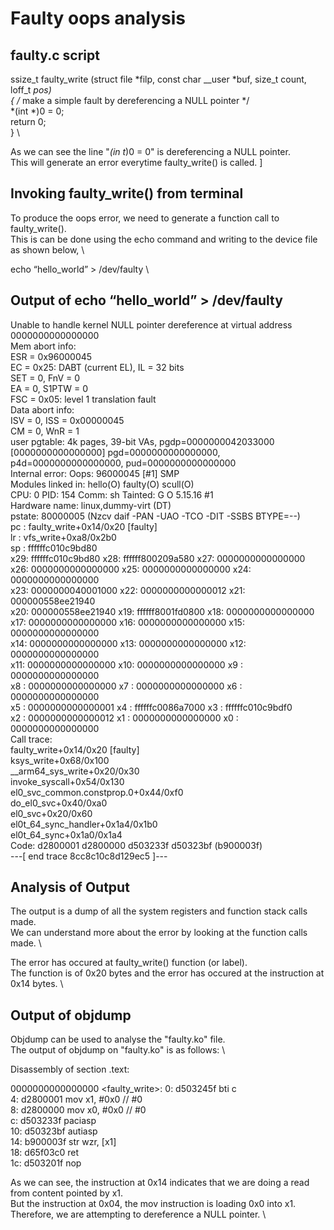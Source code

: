 # Faulty oops analysis

## faulty.c script

ssize_t faulty_write (struct file *filp, const char __user *buf, size_t count, \
		loff_t *pos) \
{
	/* make a simple fault by dereferencing a NULL pointer */ \
	*(int *)0 = 0; \
	return 0; \
} \

As we can see the line "*(in t*)0 = 0" is dereferencing a NULL pointer. \
This will generate an error everytime faulty_write() is called. ]

## Invoking faulty_write() from terminal
To produce the oops error, we need to generate a function call to faulty_write(). \
This is can be done using the echo command and writing to the device file as shown below, \

echo “hello_world” > /dev/faulty \

## Output of echo “hello_world” > /dev/faulty
Unable to handle kernel NULL pointer dereference at virtual address 0000000000000000 \
Mem abort info: \
  ESR = 0x96000045 \
  EC = 0x25: DABT (current EL), IL = 32 bits \
  SET = 0, FnV = 0 \
  EA = 0, S1PTW = 0 \
  FSC = 0x05: level 1 translation fault \
Data abort info: \
  ISV = 0, ISS = 0x00000045 \
  CM = 0, WnR = 1 \
user pgtable: 4k pages, 39-bit VAs, pgdp=0000000042033000 \
[0000000000000000] pgd=0000000000000000, p4d=0000000000000000, pud=0000000000000000 \
Internal error: Oops: 96000045 [#1] SMP \
Modules linked in: hello(O) faulty(O) scull(O) \
CPU: 0 PID: 154 Comm: sh Tainted: G           O      5.15.16 #1 \
Hardware name: linux,dummy-virt (DT) \
pstate: 80000005 (Nzcv daif -PAN -UAO -TCO -DIT -SSBS BTYPE=--) \
pc : faulty_write+0x14/0x20 [faulty] \
lr : vfs_write+0xa8/0x2b0 \
sp : ffffffc010c9bd80 \
x29: ffffffc010c9bd80 x28: ffffff800209a580 x27: 0000000000000000 \
x26: 0000000000000000 x25: 0000000000000000 x24: 0000000000000000 \
x23: 0000000040001000 x22: 0000000000000012 x21: 000000558ee21940 \
x20: 000000558ee21940 x19: ffffff8001fd0800 x18: 0000000000000000 \
x17: 0000000000000000 x16: 0000000000000000 x15: 0000000000000000 \
x14: 0000000000000000 x13: 0000000000000000 x12: 0000000000000000 \
x11: 0000000000000000 x10: 0000000000000000 x9 : 0000000000000000 \
x8 : 0000000000000000 x7 : 0000000000000000 x6 : 0000000000000000 \
x5 : 0000000000000001 x4 : ffffffc0086a7000 x3 : ffffffc010c9bdf0 \
x2 : 0000000000000012 x1 : 0000000000000000 x0 : 0000000000000000 \
Call trace: \
 faulty_write+0x14/0x20 [faulty] \
 ksys_write+0x68/0x100 \
 __arm64_sys_write+0x20/0x30 \
 invoke_syscall+0x54/0x130 \
 el0_svc_common.constprop.0+0x44/0xf0 \
 do_el0_svc+0x40/0xa0 \
 el0_svc+0x20/0x60 \
 el0t_64_sync_handler+0x1a4/0x1b0 \
 el0t_64_sync+0x1a0/0x1a4 \
Code: d2800001 d2800000 d503233f d50323bf (b900003f) \
---[ end trace 8cc8c10c8d129ec5 ]---   

## Analysis of Output
The output is a dump of all the system registers and function stack calls made. \
We can understand more about the error by looking at the function calls made. \

The error has occured at faulty_write() function (or label). \
The function is of 0x20 bytes and the error has occured at the instruction at 0x14 bytes. \

## Output of objdump
Objdump can be used to analyse the "faulty.ko" file. \
The output of objdump on "faulty.ko" is as follows: \

Disassembly of section .text:   

0000000000000000 <faulty_write>:
   0:	d503245f 	bti	c \
   4:	d2800001 	mov	x1, #0x0                   	// #0 \
   8:	d2800000 	mov	x0, #0x0                   	// #0 \
   c:	d503233f 	paciasp \
  10:	d50323bf 	autiasp \
  14:	b900003f 	str	wzr, [x1] \
  18:	d65f03c0 	ret \
  1c:	d503201f 	nop   

As we can see, the instruction at 0x14 indicates that we are doing a read from content pointed by x1. \
But the instruction at 0x04, the mov instruction is loading 0x0 into x1. \
Therefore, we are attempting to dereference a NULL pointer. \

